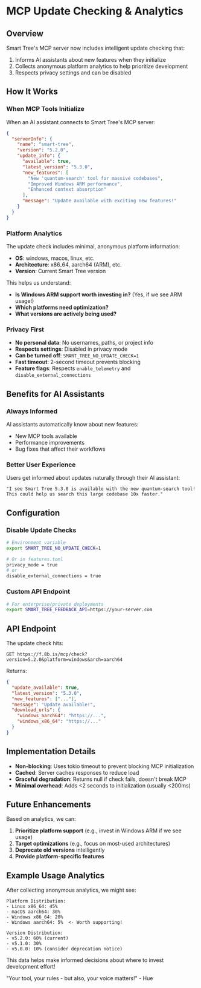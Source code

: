 # MCP Update Checking & Analytics

## Overview

Smart Tree's MCP server now includes intelligent update checking that:
1. Informs AI assistants about new features when they initialize
2. Collects anonymous platform analytics to help prioritize development
3. Respects privacy settings and can be disabled

## How It Works

### When MCP Tools Initialize
When an AI assistant connects to Smart Tree's MCP server:

```json
{
  "serverInfo": {
    "name": "smart-tree",
    "version": "5.2.0",
    "update_info": {
      "available": true,
      "latest_version": "5.3.0",
      "new_features": [
        "New 'quantum-search' tool for massive codebases",
        "Improved Windows ARM performance",
        "Enhanced context absorption"
      ],
      "message": "Update available with exciting new features!"
    }
  }
}
```

### Platform Analytics
The update check includes minimal, anonymous platform information:
- **OS**: windows, macos, linux, etc.
- **Architecture**: x86_64, aarch64 (ARM), etc.
- **Version**: Current Smart Tree version

This helps us understand:
- **Is Windows ARM support worth investing in?** (Yes, if we see ARM usage!)
- **Which platforms need optimization?**
- **What versions are actively being used?**

### Privacy First
- **No personal data**: No usernames, paths, or project info
- **Respects settings**: Disabled in privacy mode
- **Can be turned off**: `SMART_TREE_NO_UPDATE_CHECK=1`
- **Fast timeout**: 2-second timeout prevents blocking
- **Feature flags**: Respects `enable_telemetry` and `disable_external_connections`

## Benefits for AI Assistants

### Always Informed
AI assistants automatically know about new features:
- New MCP tools available
- Performance improvements
- Bug fixes that affect their workflows

### Better User Experience
Users get informed about updates naturally through their AI assistant:
```
"I see Smart Tree 5.3.0 is available with the new quantum-search tool!
This could help us search this large codebase 10x faster."
```

## Configuration

### Disable Update Checks
```bash
# Environment variable
export SMART_TREE_NO_UPDATE_CHECK=1

# Or in features.toml
privacy_mode = true
# or
disable_external_connections = true
```

### Custom API Endpoint
```bash
# For enterprise/private deployments
export SMART_TREE_FEEDBACK_API=https://your-server.com
```

## API Endpoint

The update check hits:
```
GET https://f.8b.is/mcp/check?version=5.2.0&platform=windows&arch=aarch64
```

Returns:
```json
{
  "update_available": true,
  "latest_version": "5.3.0",
  "new_features": ["..."],
  "message": "Update available!",
  "download_urls": {
    "windows_aarch64": "https://...",
    "windows_x86_64": "https://..."
  }
}
```

## Implementation Details

- **Non-blocking**: Uses tokio timeout to prevent blocking MCP initialization
- **Cached**: Server caches responses to reduce load
- **Graceful degradation**: Returns null if check fails, doesn't break MCP
- **Minimal overhead**: Adds <2 seconds to initialization (usually <200ms)

## Future Enhancements

Based on analytics, we can:
1. **Prioritize platform support** (e.g., invest in Windows ARM if we see usage)
2. **Target optimizations** (e.g., focus on most-used architectures)
3. **Deprecate old versions** intelligently
4. **Provide platform-specific features**

## Example Usage Analytics

After collecting anonymous analytics, we might see:
```
Platform Distribution:
- Linux x86_64: 45%
- macOS aarch64: 30%
- Windows x86_64: 20%
- Windows aarch64: 5%  <- Worth supporting!

Version Distribution:
- v5.2.0: 60% (current)
- v5.1.0: 30%
- v5.0.0: 10% (consider deprecation notice)
```

This data helps make informed decisions about where to invest development effort!

"Your tool, your rules - but also, your voice matters!" - Hue
